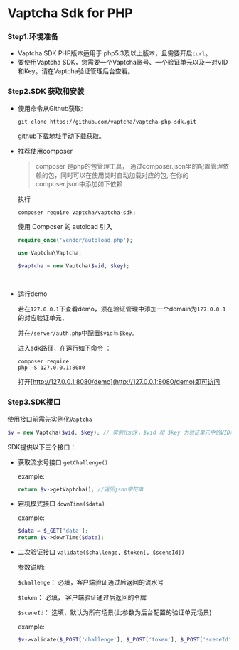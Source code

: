 # Vaptcha Sdk for PHP

### Step1.环境准备

- Vaptcha SDK PHP版本适用于  php5.3及以上版本，且需要开启`curl`。
- 要使用Vaptcha SDK，您需要一个Vaptcha账号、一个验证单元以及一对VID和Key。请在Vaptcha验证管理后台查看。

### Step2.SDK 获取和安装

- 使用命令从Github获取:

  ```shell
  git clone https://github.com/vaptcha/vaptcha-php-sdk.git
  ```

  [github下载地址](https://github.com/vaptcha/vaptcha-php-sdk)手动下载获取。

- 推荐使用composer

  > composer 是php的包管理工具， 通过composer.json里的配置管理依赖的包，同时可以在使用类时自动加载对应的包, 在你的composer.json中添加如下依赖

  执行

  ```shell
  composer require Vaptcha/vaptcha-sdk;
  ```

  使用 Composer 的 autoload 引入

  ```php
  require_once('vendor/autoload.php');

  use Vaptcha\Vaptcha;

  $vaptcha = new Vaptcha($vid, $key);
  ```

  ​

- 运行demo

  若在`127.0.0.1`下查看demo，须在验证管理中添加一个domain为`127.0.0.1`的对应验证单元，

  并在`/server/auth.php`中配置`$vid`与`$key`。

  进入sdk路径，在运行如下命令 ：

  ```shell
  composer require
  php -S 127.0.0.1:8080
  ```

  打开[http://127.0.0.1:8080/demo](http://127.0.0.1:8080/demo)即可访问

### Step3.SDK接口

使用接口前需先实例化`Vaptcha`

```php
$v = new Vaptcha($vid, $key); // 实例化sdk，$vid 和 $key 为验证单元中的VID和Key
```

SDK提供以下三个接口：

- 获取流水号接口 `getChallenge()`

  example:

  ```php
  return $v->getVaptcha(); //返回json字符串
  ```

- 宕机模式接口 `downTime($data)`

  example:

  ```php
  $data = $_GET['data'];
  return $v->downTime($data);
  ```

- 二次验证接口 `validate($challenge, $token[, $sceneId])`

  参数说明: 

  `$challenge`： 必填，客户端验证通过后返回的流水号

  `$token`： 必填， 客户端验证通过后返回的令牌

  `$sceneId`： 选填，默认为所有场景(此参数为后台配置的验证单元场景)

  example:

  ```php
  $v->validate($_POST['challenge'], $_POST['token'], $_POST['sceneId'])
  ```
